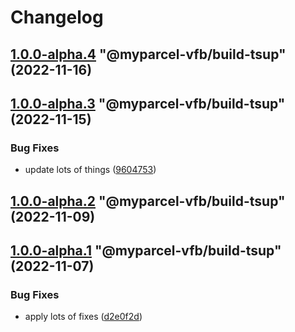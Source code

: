 # Changelog

<!-- MONODEPLOY:BELOW -->

## [1.0.0-alpha.4](https://github/myparcelnl/vue-form-builder/compare/@myparcel-vfb/build-tsup@1.0.0-alpha.3...@myparcel-vfb/build-tsup@1.0.0-alpha.4) "@myparcel-vfb/build-tsup" (2022-11-16)




## [1.0.0-alpha.3](https://github/myparcelnl/vue-form-builder/compare/@myparcel-vfb/build-tsup@1.0.0-alpha.2...@myparcel-vfb/build-tsup@1.0.0-alpha.3) "@myparcel-vfb/build-tsup" (2022-11-15)


### Bug Fixes

* update lots of things ([9604753](https://github/myparcelnl/vue-form-builder/commit/960475357653bc8aaae8f9d1cfd9d2cdba6f2f8b))




## [1.0.0-alpha.2](https://github/myparcelnl/vue-form-builder/compare/@myparcel-vfb/build-tsup@1.0.0-alpha.1...@myparcel-vfb/build-tsup@1.0.0-alpha.2) "@myparcel-vfb/build-tsup" (2022-11-09)




## [1.0.0-alpha.1](https://github/myparcelnl/vue-form-builder/compare/@myparcel-vfb/build-tsup@1.0.0-alpha.0...@myparcel-vfb/build-tsup@1.0.0-alpha.1) "@myparcel-vfb/build-tsup" (2022-11-07)


### Bug Fixes

* apply lots of fixes ([d2e0f2d](https://github/myparcelnl/vue-form-builder/commit/d2e0f2d195b354b0ba4a58a20e0f5536d4e28746))


